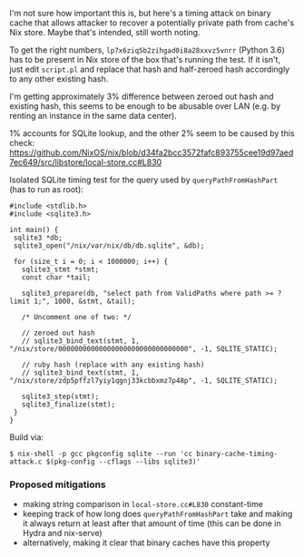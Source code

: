 I'm not sure how important this is, but here's a timing attack on binary cache that
allows attacker to recover a potentially private path from cache's Nix store. Maybe
that's intended, still worth noting.

To get the right numbers, `lp7x6ziq5b2zihgad0i8a28xxvz5vnrr` (Python 3.6) has to be
present in Nix store of the box that's running the test. If it isn't, just edit `script.pl`
and replace that hash and half-zeroed hash accordingly to any other existing hash.

I'm getting approximately 3% difference between zeroed out hash and existing hash,
this seems to be enough to be abusable over LAN (e.g. by renting an instance in the
same data center).

1% accounts for SQLite lookup, and the other 2% seem to be caused by this check:
https://github.com/NixOS/nix/blob/d34fa2bcc3572fafc893755cee19d97aed7ec649/src/libstore/local-store.cc#L830

Isolated SQLite timing test for the query used by `queryPathFromHashPart`
(has to run as root):

```
#include <stdlib.h>
#include <sqlite3.h>

int main() {
 sqlite3 *db;
 sqlite3_open("/nix/var/nix/db/db.sqlite", &db);

 for (size_t i = 0; i < 1000000; i++) {
   sqlite3_stmt *stmt;
   const char *tail;

   sqlite3_prepare(db, "select path from ValidPaths where path >= ? limit 1;", 1000, &stmt, &tail);

   /* Uncomment one of two: */
   
   // zeroed out hash
   // sqlite3_bind_text(stmt, 1, "/nix/store/00000000000000000000000000000000", -1, SQLITE_STATIC);
   
   // ruby hash (replace with any existing hash)
   // sqlite3_bind_text(stmt, 1, "/nix/store/zdp5pffzl7yiy1qgnj33kcbbxmz7p48p", -1, SQLITE_STATIC);

   sqlite3_step(stmt);
   sqlite3_finalize(stmt);
 }
}
```

Build via:

```
$ nix-shell -p gcc pkgconfig sqlite --run 'cc binary-cache-timing-attack.c $(pkg-config --cflags --libs sqlite3)'
```

### Proposed mitigations

* making string comparison in `local-store.cc#L830` constant-time
* keeping track of how long does `queryPathFromHashPart` take and
  making it always return at least after that amount of time
  (this can be done in Hydra and nix-serve)
* alternatively, making it clear that binary caches have this property
